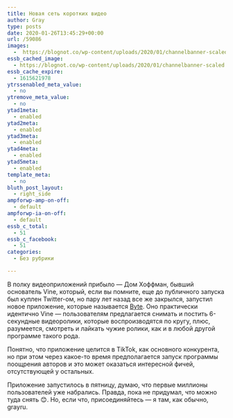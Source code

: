 ```yaml
---
title: Новая сеть коротких видео
author: Gray
type: posts
date: 2020-01-26T13:45:29+00:00
url: /59086
images:
  -  https://blognot.co/wp-content/uploads/2020/01/channelbanner-scaled.jpg
essb_cached_image:
  - https://blognot.co/wp-content/uploads/2020/01/channelbanner-scaled.jpg
essb_cache_expire:
  - 1615621978
ytrssenabled_meta_value:
  - no
ytremove_meta_value:
  - no
ytad1meta:
  - enabled
ytad2meta:
  - enabled
ytad3meta:
  - enabled
ytad4meta:
  - enabled
ytad5meta:
  - enabled
template_meta:
  - no
bluth_post_layout:
  - right_side
ampforwp-amp-on-off:
  - default
ampforwp-ia-on-off:
  - default
essb_c_total:
  - 51
essb_c_facebook:
  - 51
categories:
  - Без рубрики

---
```








В полку видеоприложений прибыло — Дом Хоффман, бывший основатель Vine, который, если вы помните, еще до публичного запуска был куплен Twitter-ом, но пару лет назад все же закрылся, запустил новое приложение, которые называется [Byte][1]. Оно практически идентично Vine — пользователям предлагается снимать и постить 6-секундные видеоролики, которые воспроизводятся по кругу, плюс, разумеется, смотреть и лайкать чужие ролики, как и в любой другой программе такого рода.

Понятно, что приложение целится в TikTok, как основного конкурента, но при этом через какое-то время предполагается запуск программы поощрения авторов и это может оказаться интересной фичей, отсутствующей у остальных.&nbsp;

Приложение запустилось в пятницу, думаю, что первые миллионы пользователей уже набрались. Правда, пока не придумал, что можно туда снять 😊. Но, если что, присоединяйтесь — я там, как обычно, grayru.

 [1]: https://byte.co
